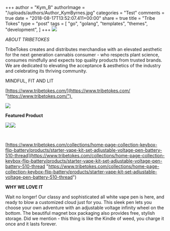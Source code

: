 +++
author = "Kym_B"
authorImage = "/uploads/authors/Author_KymByrnes.jpg"
categories = "Test"
comments = true
date = "2018-08-17T13:52:07.411+00:00"
share = true
title = "Tribe Tokes"
type = "post"
tags = [
    "go",
    "golang",
    "templates",
    "themes",
    "development",
]
+++
![](/uploads/tribetokeslogo.png)

_ABOUT TRIBETOKES_ 

TribeTokes creates and distributes merchandise with an elevated aesthetic for the next generation cannabis consumer - who respects plant science, consumes mindfully and expects top quality products from trusted brands. We are dedicated to elevating the acceptance & aesthetics of the industry and celebrating its thriving community. 

MINDFUL, FIT AND LIT 

[https://www.tribetokes.com/](https://www.tribetokes.com/ "https://www.tribetokes.com/") 

![](/uploads/tribetokes.jpg)

  **Featured Product**

![](/uploads/whitevapepen.jpg)![](/uploads/closedwhitekit.jpg)

 

[https://www.tribetokes.com/collections/home-page-collection-keybox-flip-battery/products/starter-vape-kit-set-adjustable-voltage-pen-battery-510-thread](https://www.tribetokes.com/collections/home-page-collection-keybox-flip-battery/products/starter-vape-kit-set-adjustable-voltage-pen-battery-510-thread "https://www.tribetokes.com/collections/home-page-collection-keybox-flip-battery/products/starter-vape-kit-set-adjustable-voltage-pen-battery-510-thread")

**WHY WE LOVE IT** 

Wait no longer! Our classy and sophisticated all white vape pen is here, and ready to blow a customized cloud just for you. This sleek pen lets you choose your own adventure with an adjustable voltage infinity wheel on the bottom. The beautiful magnet box packaging also provides free, stylish storage. Did we mention - this thing is like the Kindle of weed, you charge it once and it lasts forever. 

 

 
